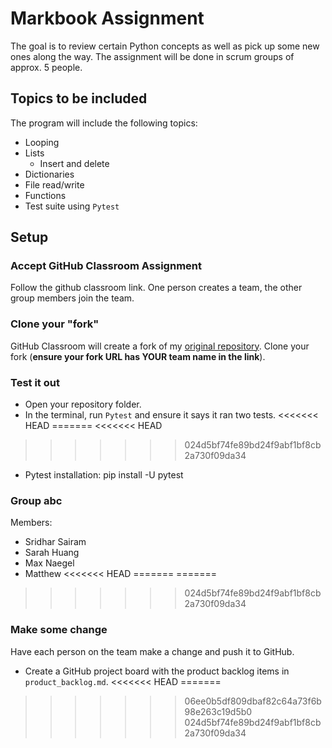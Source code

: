 # Markbook Assignment
The goal is to review certain Python concepts as well as pick up some new ones along the way. The assignment will be done in scrum groups of approx. 5 people.

## Topics to be included
The program will include the following topics:
- Looping
- Lists
  - Insert and delete
- Dictionaries
- File read/write
- Functions
- Test suite using `Pytest`


## Setup
### Accept GitHub Classroom Assignment
Follow the github classroom link. One person creates a team, the other group members join the team.

### Clone your "fork"
GitHub Classroom will create a fork of my [original repository](https://github.com/ICS4U-Gallo/markbook-assignment).  Clone your fork (**ensure your fork URL has YOUR team name in the link**).

### Test it out
- Open your repository folder.
- In the terminal, run `Pytest` and ensure it says it ran two tests.
<<<<<<< HEAD
=======
<<<<<<< HEAD
>>>>>>> 024d5bf74fe89bd24f9abf1bf8cb2a730f09da34
- Pytest installation: pip install -U pytest

### Group abc
Members:
- Sridhar Sairam
- Sarah Huang
- Max Naegel
- Matthew
<<<<<<< HEAD
=======
=======
>>>>>>> 024d5bf74fe89bd24f9abf1bf8cb2a730f09da34

### Make some change
Have each person on the team make a change and push it to GitHub.


- Create a GitHub project board with the product backlog items in `product_backlog.md`.
<<<<<<< HEAD
=======
>>>>>>> 06ee0b5df809dbaf82c64a73f6b98e263c19d5b0
>>>>>>> 024d5bf74fe89bd24f9abf1bf8cb2a730f09da34
